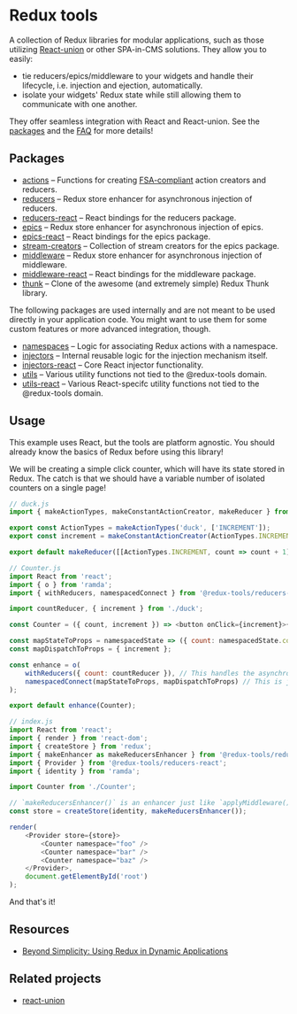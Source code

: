 # Redux tools

A collection of Redux libraries for modular applications, such as those utilizing [React-union](https://github.com/lundegaard/react-union) or other SPA-in-CMS solutions. They allow you to easily:

- tie reducers/epics/middleware to your widgets and handle their lifecycle, i.e. injection and ejection, automatically.
- isolate your widgets' Redux state while still allowing them to communicate with one another.

They offer seamless integration with React and React-union. See the [packages](/packages) and the [FAQ](FAQ.md) for more details!

## Packages

- [actions](packages/actions/README.md) – Functions for creating [FSA-compliant](https://github.com/redux-utilities/flux-standard-action) action creators and reducers.
- [reducers](packages/reducers/README.md) – Redux store enhancer for asynchronous injection of reducers.
- [reducers-react](packages/reducers-react/README.md) – React bindings for the reducers package.
- [epics](packages/epics/README.md) – Redux store enhancer for asynchronous injection of epics.
- [epics-react](packages/epics-react/README.md) – React bindings for the epics package.
- [stream-creators](packages/stream-creators/README.md) – Collection of stream creators for the epics package.
- [middleware](packages/middleware/README.md) – Redux store enhancer for asynchronous injection of middleware.
- [middleware-react](packages/middleware-react/README.md) – React bindings for the middleware package.
- [thunk](packages/thunk/README.md) – Clone of the awesome (and extremely simple) Redux Thunk library.

The following packages are used internally and are not meant to be used directly in your application code. You might want to use them for some custom features or more advanced integration, though.

- [namespaces](packages/namespaces/README.md) – Logic for associating Redux actions with a namespace.
- [injectors](packages/injectors/README.md) – Internal reusable logic for the injection mechanism itself.
- [injectors-react](packages/injectors-react/README.md) – Core React injector functionality.
- [utils](packages/utils/README.md) – Various utility functions not tied to the @redux-tools domain.
- [utils-react](packages/utils-react/README.md) – Various React-specifc utility functions not tied to the @redux-tools domain.

## Usage

This example uses React, but the tools are platform agnostic. You should already know the basics of Redux before using this library!

We will be creating a simple click counter, which will have its state stored in Redux. The catch is that we should have a variable number of isolated counters on a single page!

```js
// duck.js
import { makeActionTypes, makeConstantActionCreator, makeReducer } from '@redux-tools/actions';

export const ActionTypes = makeActionTypes('duck', ['INCREMENT']);
export const increment = makeConstantActionCreator(ActionTypes.INCREMENT);

export default makeReducer([[ActionTypes.INCREMENT, count => count + 1]], 0);
```

```js
// Counter.js
import React from 'react';
import { o } from 'ramda';
import { withReducers, namespacedConnect } from '@redux-tools/reducers-react';

import countReducer, { increment } from './duck';

const Counter = ({ count, increment }) => <button onClick={increment}>{count}</button>;

const mapStateToProps = namespacedState => ({ count: namespacedState.count });
const mapDispatchToProps = { increment };

const enhance = o(
	withReducers({ count: countReducer }), // This handles the asynchronous reducer injection.
	namespacedConnect(mapStateToProps, mapDispatchToProps) // This is just like `connect` from react-redux
);

export default enhance(Counter);
```

```js
// index.js
import React from 'react';
import { render } from 'react-dom';
import { createStore } from 'redux';
import { makeEnhancer as makeReducersEnhancer } from '@redux-tools/reducers';
import { Provider } from '@redux-tools/reducers-react';
import { identity } from 'ramda';

import Counter from './Counter';

// `makeReducersEnhancer()` is an enhancer just like `applyMiddleware()`, so they're composable!
const store = createStore(identity, makeReducersEnhancer());

render(
	<Provider store={store}>
		<Counter namespace="foo" />
		<Counter namespace="bar" />
		<Counter namespace="baz" />
	</Provider>,
	document.getElementById('root')
);
```

And that's it!

## Resources

- [Beyond Simplicity: Using Redux in Dynamic Applications](https://medium.com/@wafflepie/beyond-simplicity-using-redux-in-dynamic-applications-ae9e0aea928c)

## Related projects

- [react-union](https://github.com/lundegaard/react-union)
